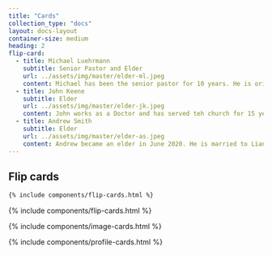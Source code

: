```yaml
---
title: "Cards"
collection_type: "docs"
layout: docs-layout
container-size: medium
heading: 2
flip-card:
  - title: Michael Luehrmann
    subtitle: Senior Pastor and Elder
    url: ../assets/img/master/elder-ml.jpeg
    content: Michael has been the senior pastor for 10 years. He is orignially from Texus, USA. He is married to Emily and they have 7 children.
  - title: John Keene
    subtitle: Elder
    url: ../assets/img/master/elder-jk.jpeg
    content: John works as a Doctor and has served teh church for 15 years as an elder. He is married to Emily and has 3 children. 
  - title: Andrew Smith
    subtitle: Elder
    url: ../assets/img/master/elder-as.jpeg
    content: Andrew became an elder in June 2020. He is married to Lianna and they have 2 daughters.
---
```


## Flip cards

~~~ html
{% include components/flip-cards.html %}
~~~

{% include components/flip-cards.html %}

{% include components/image-cards.html %}

{% include components/profile-cards.html %}
